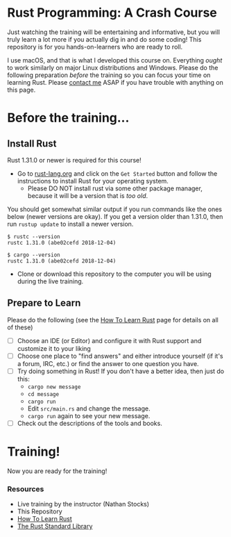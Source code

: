 # Rust Programming: A Crash Course

Just watching the training will be entertaining and informative, but you will truly learn a lot more if you actually
dig in and do some coding!  This repository is for you hands-on-learners who are ready to roll.

I use macOS, and that is what I developed this course on.  Everything _ought_ to work similarly on major Linux
distributions and Windows. Please do the following preparation _before_ the training so you can focus your time on
learning Rust.  Please [contact me](mailto:nathan.stocks@gmail.com) ASAP if you have trouble with anything on this page.


# Before the training...

## Install Rust

Rust 1.31.0 or newer is required for this course!

- Go to [rust-lang.org](https://rust-lang.org) and click on the `Get Started`
   button and follow the instructions to install Rust for your operating system.
   - Please DO NOT install rust via some other package manager, because it will be a version that is _too old_.

You should get somewhat similar output if you run commands like the ones below (newer versions are okay).  If you get a
version older than 1.31.0, then run `rustup update` to install a newer version.

```shell
$ rustc --version
rustc 1.31.0 (abe02cefd 2018-12-04)

$ cargo --version
rustc 1.31.0 (abe02cefd 2018-12-04)
```

- Clone or download this repository to the computer you will be using during the live training.

## Prepare to Learn

Please do the following (see the [How To Learn Rust](https://github.com/CleanCut/rust_a_crash_course/blob/master/HowToLearnRust.md)
page for details on all of these)
- [ ] Choose an IDE (or Editor) and configure it with Rust support and customize it to your liking
- [ ] Choose one place to "find answers" and either introduce yourself (if it's a forum, IRC, etc.) or find the answer
      to one question you have.
- [ ] Try doing something in Rust!  If you don't have a better idea, then just do this:
  - `cargo new message`
  - `cd message`
  - `cargo run`
  - Edit `src/main.rs` and change the message.
  - `cargo run` again to see your new message.
- [ ] Check out the descriptions of the tools and books.

# Training!

Now you are ready for the training!  

### Resources

- Live training by the instructor (Nathan Stocks)
- This Repository
- [How To Learn Rust](https://github.com/CleanCut/rust_a_crash_course/blob/master/HowToLearnRust.md)
- [The Rust Standard Library](https://doc.rust-lang.org/std/)
